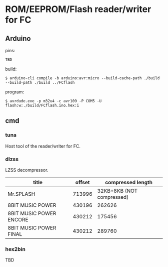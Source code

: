 ROM/EEPROM/Flash reader/writer for FC
=============================================

Arduino
---------------------------------------------

pins:
```
TBD
```

build:
```
$ arduino-cli compile -b arduino:avr:micro --build-cache-path ./build --build-path ./build ../FCflash
```

program:
```
$ avrdude.exe -p m32u4 -c avr109 -P COM5 -U flash:w:./build/FCflash.ino.hex:i
```

cmd
---------------------------------------------

### tuna
Host tool of the reader/writer for FC.

### dlzss
LZSS decompressor.

| title | offset | compressed length |
| ----- | ------ | ----------------- |
| Mr.SPLASH | 713996 | 32KB+8KB (NOT compressed) |
| 8BIT MUSIC POWER | 430196 | 262626 |
| 8BIT MUSIC POWER ENCORE | 430212 | 175456 |
| 8BIT MUSIC POWER FINAL | 430212 | 289760 |

### hex2bin
TBD
